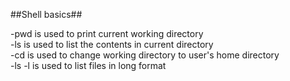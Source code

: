 ##Shell basics##

-pwd is used to print current working directory<br/>
-ls is used to list the contents in current directory<br/>
-cd is used to change working directory to user's home directory<br/>
-ls -l is used to list files in long format <br/>
